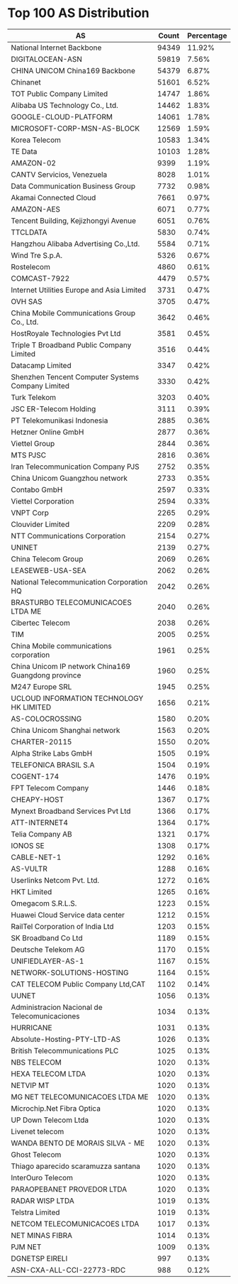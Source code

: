 # Top 100 AS Distribution
| AS | Count | Percentage |
|----|----|----|
| National Internet Backbone | 94349 | 11.92% |
| DIGITALOCEAN-ASN | 59819 | 7.56% |
| CHINA UNICOM China169 Backbone | 54379 | 6.87% |
| Chinanet | 51601 | 6.52% |
| TOT Public Company Limited | 14747 | 1.86% |
| Alibaba US Technology Co., Ltd. | 14462 | 1.83% |
| GOOGLE-CLOUD-PLATFORM | 14061 | 1.78% |
| MICROSOFT-CORP-MSN-AS-BLOCK | 12569 | 1.59% |
| Korea Telecom | 10583 | 1.34% |
| TE Data | 10103 | 1.28% |
| AMAZON-02 | 9399 | 1.19% |
| CANTV Servicios, Venezuela | 8028 | 1.01% |
| Data Communication Business Group | 7732 | 0.98% |
| Akamai Connected Cloud | 7661 | 0.97% |
| AMAZON-AES | 6071 | 0.77% |
| Tencent Building, Kejizhongyi Avenue | 6051 | 0.76% |
| TTCLDATA | 5830 | 0.74% |
| Hangzhou Alibaba Advertising Co.,Ltd. | 5584 | 0.71% |
| Wind Tre S.p.A. | 5326 | 0.67% |
| Rostelecom | 4860 | 0.61% |
| COMCAST-7922 | 4479 | 0.57% |
| Internet Utilities Europe and Asia Limited | 3731 | 0.47% |
| OVH SAS | 3705 | 0.47% |
| China Mobile Communications Group Co., Ltd. | 3642 | 0.46% |
| HostRoyale Technologies Pvt Ltd | 3581 | 0.45% |
| Triple T Broadband Public Company Limited | 3516 | 0.44% |
| Datacamp Limited | 3347 | 0.42% |
| Shenzhen Tencent Computer Systems Company Limited | 3330 | 0.42% |
| Turk Telekom | 3203 | 0.40% |
| JSC ER-Telecom Holding | 3111 | 0.39% |
| PT Telekomunikasi Indonesia | 2885 | 0.36% |
| Hetzner Online GmbH | 2877 | 0.36% |
| Viettel Group | 2844 | 0.36% |
| MTS PJSC | 2816 | 0.36% |
| Iran Telecommunication Company PJS | 2752 | 0.35% |
| China Unicom Guangzhou network | 2733 | 0.35% |
| Contabo GmbH | 2597 | 0.33% |
| Viettel Corporation | 2594 | 0.33% |
| VNPT Corp | 2265 | 0.29% |
| Clouvider Limited | 2209 | 0.28% |
| NTT Communications Corporation | 2154 | 0.27% |
| UNINET | 2139 | 0.27% |
| China Telecom Group | 2069 | 0.26% |
| LEASEWEB-USA-SEA | 2062 | 0.26% |
| National Telecommunication Corporation HQ | 2042 | 0.26% |
| BRASTURBO TELECOMUNICACOES LTDA ME | 2040 | 0.26% |
| Cibertec Telecom | 2038 | 0.26% |
| TIM | 2005 | 0.25% |
| China Mobile communications corporation | 1961 | 0.25% |
| China Unicom IP network China169 Guangdong province | 1960 | 0.25% |
| M247 Europe SRL | 1945 | 0.25% |
| UCLOUD INFORMATION TECHNOLOGY HK LIMITED | 1656 | 0.21% |
| AS-COLOCROSSING | 1580 | 0.20% |
| China Unicom Shanghai network | 1563 | 0.20% |
| CHARTER-20115 | 1550 | 0.20% |
| Alpha Strike Labs GmbH | 1505 | 0.19% |
| TELEFONICA BRASIL S.A | 1504 | 0.19% |
| COGENT-174 | 1476 | 0.19% |
| FPT Telecom Company | 1446 | 0.18% |
| CHEAPY-HOST | 1367 | 0.17% |
| Mynext Broadband Services Pvt Ltd | 1366 | 0.17% |
| ATT-INTERNET4 | 1364 | 0.17% |
| Telia Company AB | 1321 | 0.17% |
| IONOS SE | 1308 | 0.17% |
| CABLE-NET-1 | 1292 | 0.16% |
| AS-VULTR | 1288 | 0.16% |
| Userlinks Netcom Pvt. Ltd. | 1272 | 0.16% |
| HKT Limited | 1265 | 0.16% |
| Omegacom S.R.L.S. | 1223 | 0.15% |
| Huawei Cloud Service data center | 1212 | 0.15% |
| RailTel Corporation of India Ltd | 1203 | 0.15% |
| SK Broadband Co Ltd | 1189 | 0.15% |
| Deutsche Telekom AG | 1170 | 0.15% |
| UNIFIEDLAYER-AS-1 | 1167 | 0.15% |
| NETWORK-SOLUTIONS-HOSTING | 1164 | 0.15% |
| CAT TELECOM Public Company Ltd,CAT | 1102 | 0.14% |
| UUNET | 1056 | 0.13% |
| Administracion Nacional de Telecomunicaciones | 1034 | 0.13% |
| HURRICANE | 1031 | 0.13% |
| Absolute-Hosting-PTY-LTD-AS | 1026 | 0.13% |
| British Telecommunications PLC | 1025 | 0.13% |
| NBS TELECOM | 1020 | 0.13% |
| HEXA TELECOM LTDA | 1020 | 0.13% |
| NETVIP MT | 1020 | 0.13% |
| MG NET TELECOMUNICACOES LTDA ME | 1020 | 0.13% |
| Microchip.Net Fibra Optica | 1020 | 0.13% |
| UP Down Telecom Ltda | 1020 | 0.13% |
| Livenet telecom | 1020 | 0.13% |
| WANDA BENTO DE MORAIS SILVA - ME | 1020 | 0.13% |
| Ghost Telecom | 1020 | 0.13% |
| Thiago aparecido scaramuzza santana | 1020 | 0.13% |
| InterOuro Telecom | 1020 | 0.13% |
| PARAOPEBANET PROVEDOR LTDA | 1020 | 0.13% |
| RADAR WISP LTDA | 1019 | 0.13% |
| Telstra Limited | 1019 | 0.13% |
| NETCOM TELECOMUNICACOES LTDA | 1017 | 0.13% |
| NET MINAS FIBRA | 1014 | 0.13% |
| PJM NET | 1009 | 0.13% |
| DGNETSP EIRELI | 997 | 0.13% |
| ASN-CXA-ALL-CCI-22773-RDC | 988 | 0.12% |
